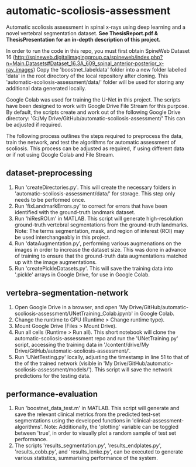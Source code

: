 # automatic-scoliosis-assessment
Automatic scoliosis assessment in spinal x-rays using deep learning and a novel vertebral segmentation dataset.
**See ThesisReport.pdf & ThesisPresentation for an in-depth description of this project.**

In order to run the code in this repo, you must first obtain SpineWeb Dataset 16 (http://spineweb.digitalimaginggroup.ca/spineweb/index.php?n=Main.Datasets#Dataset_16.3A_609_spinal_anterior-posterior_x-ray_images)
Copy the 'boostnet_labeldata' folder into a new folder labelled 'data' in the root directory of the local repository after cloning.
This 'automatic-scoliosis-assessment/data/' folder will be used for storing any additional data generated locally.

Google Colab was used for training the U-Net in this project. The scripts have been designed to work with Google Drive File Stream for this purpose. By default, the scripts create and work out of the following Google Drive directory:
'G:/My Drive/GitHub/automatic-scoliosis-assessment/'
This can be adjusted if required.

The following process outlines the steps required to preprocess the data, train the network, and test the algorithms for automatic assessment of scoliosis.
This process can be adjusted as required, if using different data or if not using Google Colab and File Stream.

## dataset-preprocessing
1. Run 'createDirectories.py'. This will create the necessary folders in 'automatic-scoliosis-assessment/data/' for storage. This step only needs to be performed once.
2. Run 'fixLandmarkErrors.py' to correct for errors that have been identified with the ground-truth landmark dataset.
3. Run 'hiResROI.m' in MATLAB. This script will generate high-resolution ground-truth vertebral segmentations from the ground-truth landmarks. Note: The terms segmentation, mask, and region of interest (ROI) may be used interchangeably in this project.
4. Run 'dataAugmentation.py', performing various augmenations on the images in order to increase the dataset size. This was done in advance of training to ensure that the ground-truth data augmentations matched up with the image augmentations.
5. Run 'createPickleDatasets.py'. This will save the training data into '.pickle' arrays in Google Drive, for use in Google Colab.

## vertebra-segmentation-network
1. Open Google Drive in a browser, and open 'My Drive/GitHub/automatic-scoliosis-assessment/UNetTraining_Colab.ipynb' in Google Colab.
2. Change the runtime to GPU (Runtime > Change runtime type).
3. Mount Google Drive (Files > Mount Drive).
4. Run all cells (Runtime > Run all). This short notebook will clone the automatic-scoliosis-assessment repo and run the 'UNetTraining.py' script, accessing the training data in '/content/drive/My Drive/GitHub/automatic-scoliosis-assessment/'.
5. Run 'UNetTesting.py' locally, adjusting the timestamp in line 51 to that of the of the trained network (visible in 'My Drive/GitHub/automatic-scoliosis-assessment/models/'). This script will save the network predictions for the testing data.

## performance-evaluation
1. Run 'boostnet_data_test.m' in MATLAB. This script will generate and save the relevant clinical metrics from the predicted test-set segmentations using the developed functions in 'clinical-assessment-algorithms'. Note: Additionally, the 'plotting' variable can be toggled between 'true', in order to visually plot a random sample of test set performance.
2. The scripts 'results_segmentation.py', 'results_endplates.py', 'results_cobb.py', and 'results_lenke.py', can be executed to generate various statistics, summarising performance of the system.